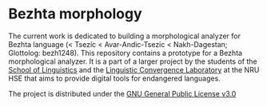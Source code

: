 # Bezhta morphology
The current work is dedicated to building a morphological analyzer for Bezhta language (< Tsezic < Avar-Andic-Tsezic < Nakh-Dagestan; Glottolog: bezh1248). This repository contains a prototype for a Bezhta morphological analyzer. It is a part of a larger project by the students of the [School of Linguistics](https://ling.hse.ru/en/) and the [Linguistic Convergence Laboratory](https://ilcl.hse.ru/en/) at the NRU HSE that aims to provide digital tools for endangered languages.


The project is distributed under the [GNU General Public License v3.0](https://github.com/LingConLab/bezhta-morph/blob/main/LICENSE.txt)